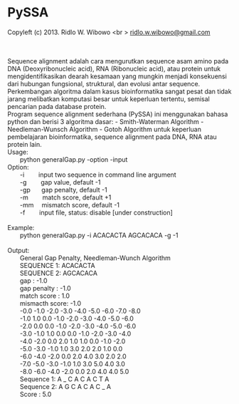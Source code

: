 PySSA
=====

Copyleft (c) 2013. Ridlo W. Wibowo
<br \>
ridlo.w.wibowo@gmail.com

<br />
<br />
Sequence alignment adalah cara mengurutkan  sequence  asam amino pada DNA (Deoxyribonucleic acid), RNA (Ribonucleic acid), atau protein untuk mengidentifikasikan dearah kesamaan yang mungkin menjadi konsekuensi dari hubungan fungsional, struktural, dan evolusi antar  sequence.  Perkembangan algoritma dalam kasus bioinformatika sangat pesat  dan  tidak jarang  melibatkan komputasi besar untuk keperluan tertentu, semisal pencarian pada database protein.

<br />
Program sequence alignment sederhana (PySSA) ini menggunakan bahasa python dan berisi 3 algoritma dasar:
  - Smith-Waterman Algorithm
  - Needleman-Wunsch Algorithm
  - Gotoh Algorithm
untuk keperluan pembelajaran bioinformatika, sequence alignment pada DNA, RNA atau protein lain.

<br />
Usage:<br />
&ensp;&ensp;&ensp;&ensp;python generalGap.py -option -input
<br />
Option:<br />
  &ensp;&ensp;&ensp;&ensp;-i      &ensp;&ensp;&ensp;&ensp;input two sequence in command line argument<br />
  &ensp;&ensp;&ensp;&ensp;-g      &ensp;&ensp;&ensp;&ensp;gap value, default -1<br />
  &ensp;&ensp;&ensp;&ensp;-gp     &ensp;&ensp;&ensp;gap penalty, default -1<br />
  &ensp;&ensp;&ensp;&ensp;-m      &ensp;&ensp;&ensp;&ensp;match score, default +1<br />
  &ensp;&ensp;&ensp;&ensp;-mm     &ensp;&ensp;mismatch score, default -1<br />
  &ensp;&ensp;&ensp;&ensp;-f      &ensp;&ensp;&ensp;&ensp;input file, status: disable [under construction]<br />
<br />
Example: <br />
&ensp;&ensp;&ensp;&ensp;python generalGap.py -i ACACACTA AGCACACA -g -1<br />
<br />
Output:<br />
  &ensp;&ensp;&ensp;&ensp;General Gap Penalty, Needleman-Wunch Algorithm<br />
  &ensp;&ensp;&ensp;&ensp;SEQUENCE 1: ACACACTA<br />
  &ensp;&ensp;&ensp;&ensp;SEQUENCE 2: AGCACACA<br />
  &ensp;&ensp;&ensp;&ensp;gap           :  -1.0<br />
  &ensp;&ensp;&ensp;&ensp;gap penalty   :  -1.0<br />
  &ensp;&ensp;&ensp;&ensp;match score   :  1.0<br />
  &ensp;&ensp;&ensp;&ensp;mismacth score:  -1.0<br />
  &ensp;&ensp;&ensp;&ensp;-0.0    -1.0    -2.0    -3.0    -4.0    -5.0    -6.0    -7.0    -8.0    <br />
  &ensp;&ensp;&ensp;&ensp;-1.0    1.0     0.0     -1.0    -2.0    -3.0    -4.0    -5.0    -6.0    <br />
  &ensp;&ensp;&ensp;&ensp;-2.0    0.0     0.0     -1.0    -2.0    -3.0    -4.0    -5.0    -6.0    <br />
  &ensp;&ensp;&ensp;&ensp;-3.0    -1.0    1.0     0.0     0.0     -1.0    -2.0    -3.0    -4.0    <br />
  &ensp;&ensp;&ensp;&ensp;-4.0    -2.0    0.0     2.0     1.0     1.0     0.0     -1.0    -2.0    <br />
  &ensp;&ensp;&ensp;&ensp;-5.0    -3.0    -1.0    1.0     3.0     2.0     2.0     1.0     0.0     <br />
  &ensp;&ensp;&ensp;&ensp;-6.0    -4.0    -2.0    0.0     2.0     4.0     3.0     2.0     2.0     <br />
  &ensp;&ensp;&ensp;&ensp;-7.0    -5.0    -3.0    -1.0    1.0     3.0     5.0     4.0     3.0     <br />
  &ensp;&ensp;&ensp;&ensp;-8.0    -6.0    -4.0    -2.0    0.0     2.0     4.0     4.0     5.0     <br />
  &ensp;&ensp;&ensp;&ensp;Sequence 1:  A _ C A C A C T A<br />
  &ensp;&ensp;&ensp;&ensp;Sequence 2:  A G C A C A C _ A<br />
  &ensp;&ensp;&ensp;&ensp;Score     :  5.0<br />
